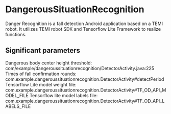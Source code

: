 # DangerousSituationRecognition

Danger Recognition is a fall detection Android application based on a TEMI robot. It utilizes TEMI robot SDK and Tensorflow Lite Framework to realize functions. 

## Significant parameters
Dangerous body center height threshold: com/example/dangeroussituationrecognition/DetectorActivity.java:225
Times of fall confirmation rounds:  com.example.dangeroussituationrecognition.DetectorActivity#detectPeriod
Tensorflow Lite model weight file:  com.example.dangeroussituationrecognition.DetectorActivity#TF_OD_API_MODEL_FILE
Tensorflow lite model labels file:  com.example.dangeroussituationrecognition.DetectorActivity#TF_OD_API_LABELS_FILE
